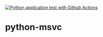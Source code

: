 [![Python application test with Github Actions](https://github.com/aalvaropc/python-msvc/actions/workflows/devops.yml/badge.svg)](https://github.com/aalvaropc/python-msvc/actions/workflows/devops.yml)

# python-msvc
